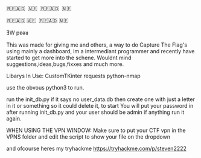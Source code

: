
​🇷​​🇪​​🇦​​🇩​ ​ 🇲​​🇪​
​
🇷​​🇪​​🇦​​🇩​ ​ 🇲​​🇪​

​🇷​​🇪​​🇦​​🇩​  ​🇲​​🇪​
​
🇷​​🇪​​🇦​​🇩​  🇲​​🇪

ƎW pɐǝᴚ
                                                                                                      

This was made for giving me and others, a way to do Capture The Flag's using mainly a dashboard, im a intermediant programmer 
and recently have started to get more into the schene. Wouldnt mind suggestions,ideas,bugs,fixxes and much more.

Libarys In Use:
  CustomTKinter
  requests
  python-nmap

use the obvous python3 to run.

run the init_db.py if it says no user_data.db then create one with just a letter in it or something so it could delete it, to start
You will put your password in after running init_db.py and your user should be admin if anything run it again.

WHEN USING THE VPN WINDOW:
  Make sure to put your CTF vpn in the VPNS folder and edit the script to show your file on the dropdown

and ofcourse heres my tryhackme https://tryhackme.com/p/steven2222
